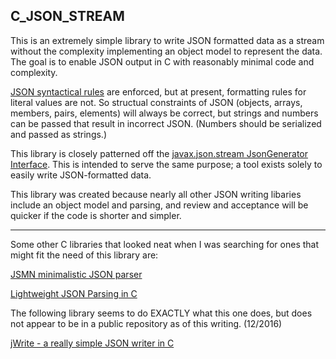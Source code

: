 ## C_JSON_STREAM

This is an extremely simple library to write JSON formatted data as a stream without the complexity implementing an object model to represent the data. The goal is to enable JSON output in C with reasonably minimal code and complexity. 

[JSON syntactical rules][1] are enforced, but at present, formatting rules for literal values are not. So structual constraints of JSON (objects, arrays, members, pairs, elements) will always be correct, but strings and numbers can be passed that result in incorrect JSON. (Numbers should be serialized and passed as strings.)

This library is closely patterned off the [javax.json.stream JsonGenerator Interface][2]. This is intended to serve the same purpose; a tool exists solely to easily write JSON-formatted data. 

This library was created because nearly all other JSON writing libaries include an object model and parsing, and review and acceptance will be quicker if the code is shorter and simpler.

[1]: http://www.json.org/
[2]: http://docs.oracle.com/javaee/7/api/javax/json/stream/JsonGenerator.html

---

Some other C libraries that looked neat when I was searching for ones that might fit the need of this library are:

[JSMN minimalistic JSON parser](http://zserge.com/jsmn.html)


[Lightweight JSON Parsing in C](http://www.cis.rit.edu/~krz/hacks/jsoncvt/) 

The following library seems to do EXACTLY what this one does, but does not appear to be in a public repository as of this writing. (12/2016)

[jWrite - a really simple JSON writer in C](https://www.codeproject.com/articles/887604/jwrite-a-really-simple-json-writer-in-c)

